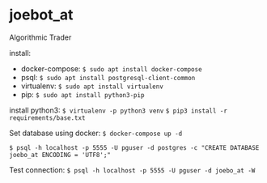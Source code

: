 # joebot_at
Algorithmic Trader

install:
- docker-compose: `$ sudo apt install docker-compose`
- psql:           `$ sudo apt install postgresql-client-common`
- virtualenv:     `$ sudo apt install virtualenv`
- pip:            `$ sudo apt install python3-pip`

install python3:
`$ virtualenv -p python3 venv`
`$ pip3 install -r requirements/base.txt`

Set database using docker:
`$ docker-compose up -d`

`$ psql -h localhost -p 5555 -U pguser -d postgres -c "CREATE DATABASE joebo_at ENCODING = 'UTF8';"`

Test connection:
`$ psql -h localhost -p 5555 -U pguser -d joebo_at -W`
